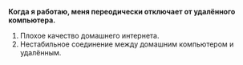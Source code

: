 **Когда я работаю, меня переодически отключает от удалённого компьютера.**

1. Плохое качество домашнего интернета.
2. Нестабильное соединение между домашним компьютером и удалённым.
